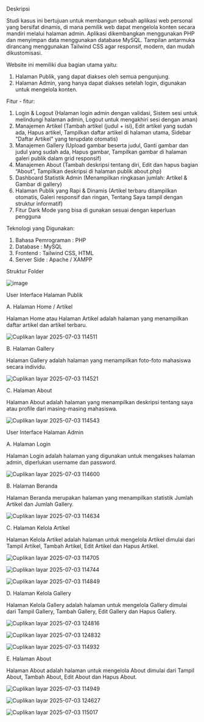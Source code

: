 Deskripsi

Studi kasus ini bertujuan untuk membangun sebuah aplikasi web personal yang bersifat dinamis, di mana pemilik web dapat mengelola konten secara mandiri melalui halaman admin. Aplikasi dikembangkan menggunakan PHP dan menyimpan data menggunakan database MySQL. Tampilan antarmuka dirancang menggunakan Tailwind CSS agar responsif, modern, dan mudah dikustomisasi.

Website ini memiliki dua bagian utama yaitu:
1. Halaman Publik, yang dapat diakses oleh semua pengunjung.
2. Halaman Admin, yang hanya dapat diakses setelah login, digunakan untuk mengelola konten.

Fitur - fitur:
1. Login & Logout (Halaman login admin dengan validasi, Sistem sesi untuk melindungi halaman admin, Logout untuk mengakhiri sesi dengan aman)
2. Manajemen Artikel (Tambah artikel (judul + isi), Edit artikel yang sudah ada, Hapus artikel, Tampilkan daftar artikel di halaman utama, Sidebar "Daftar Artikel" yang terupdate otomatis)
3. Manajemen Gallery (Upload gambar beserta judul, Ganti gambar dan judul yang sudah ada, Hapus gambar, Tampilkan gambar di halaman galeri publik dalam grid responsif)
4. Manajemen About (Tambah deskripsi tentang diri, Edit dan hapus bagian “About”, Tampilkan deskripsi di halaman publik about.php)
5. Dashboard Statistik Admin (Menampilkan ringkasan jumlah: Artikel & Gambar di gallery)
6. Halaman Publik yang Rapi & Dinamis (Artikel terbaru ditampilkan otomatis, Galeri responsif dan ringan, Tentang Saya tampil dengan struktur informatif)
7. Fitur Dark Mode yang bisa di gunakan sesuai dengan keperluan pengguna

Teknologi yang Digunakan:
1. Bahasa Pemrograman : PHP
2. Database : MySQL
3. Frontend : Tailwind CSS, HTML
4. Server Side : Apache / XAMPP

Struktur Folder

![image](https://github.com/user-attachments/assets/a6b7fa2f-0b9e-4c93-89f3-0ba4014f5ba5)

User Interface Halaman Publik

A. Halaman Home / Artikel

Halaman Home atau Halaman Artikel adalah halaman yang menampilkan daftar artikel dan artikel terbaru.

![Cuplikan layar 2025-07-03 114511](https://github.com/user-attachments/assets/a400f2e0-8424-4b10-b4f9-8e37e9dc4082)

B. Halaman Gallery

Halaman Gallery adalah halaman yang menampilkan foto-foto mahasiswa secara individu.

![Cuplikan layar 2025-07-03 114521](https://github.com/user-attachments/assets/bdd089ce-c2f6-40a1-a229-33ace5cccdc9)

C. Halaman About

Halaman About adalah halaman yang menampilkan deskripsi tentang saya atau profile dari masing-masing mahasiswa.

![Cuplikan layar 2025-07-03 114543](https://github.com/user-attachments/assets/bb4883b9-c973-4da9-bb9d-36e6168cb4b8)

User Interface Halaman Admin

A. Halaman Login

Halaman Login adalah halaman yang digunakan untuk mengakses halaman admin, diperlukan username dan password.

![Cuplikan layar 2025-07-03 114600](https://github.com/user-attachments/assets/5c942c66-6cb8-4969-80bd-c7613d96bd35)

B. Halaman Beranda

Halaman Beranda merupakan halaman yang menampilkan statistik Jumlah Artikel dan Jumlah Gallery.

![Cuplikan layar 2025-07-03 114634](https://github.com/user-attachments/assets/cb82ce0c-8e00-4788-99cb-58dbef74c0a0)

C. Halaman Kelola Artikel

Halaman Kelola Artikel adalah halaman untuk mengelola Artikel dimulai dari Tampil Artikel, Tambah Artikel, Edit Artikel dan Hapus Artikel.

![Cuplikan layar 2025-07-03 114705](https://github.com/user-attachments/assets/a0580e75-ce17-4264-8d72-ec26c2aea6bf)

![Cuplikan layar 2025-07-03 114744](https://github.com/user-attachments/assets/36b5325c-9dc6-4c09-964f-2af0cf1c3a3f)

![Cuplikan layar 2025-07-03 114849](https://github.com/user-attachments/assets/3109bc37-6f05-45fd-a725-e043eaaf23e2)

D. Halaman Kelola Gallery

Halaman Kelola Gallery adalah halaman untuk mengelola Gallery dimulai dari Tampil Gallery, Tambah Gallery, Edit Gallery dan Hapus Gallery.

![Cuplikan layar 2025-07-03 124816](https://github.com/user-attachments/assets/0decf87c-d70c-4d38-b377-4c3abac72b45)

![Cuplikan layar 2025-07-03 124832](https://github.com/user-attachments/assets/2ff94294-e546-42ea-9571-e1e13c89a090)

![Cuplikan layar 2025-07-03 114932](https://github.com/user-attachments/assets/4349e572-6f21-44e1-bdbf-23d98289c89f)

E. Halaman About

Halaman About adalah halaman untuk mengelola About dimulai dari Tampil About, Tambah About, Edit About dan Hapus About.

![Cuplikan layar 2025-07-03 114949](https://github.com/user-attachments/assets/c1842b58-c305-4fcf-9bad-a3c9292b5e3f)

![Cuplikan layar 2025-07-03 124627](https://github.com/user-attachments/assets/438ff2ff-bec1-4fd5-bbcc-361e8e7cff0c)

![Cuplikan layar 2025-07-03 115017](https://github.com/user-attachments/assets/2e17307c-55f9-47ac-b6fd-2299ce32324a)








